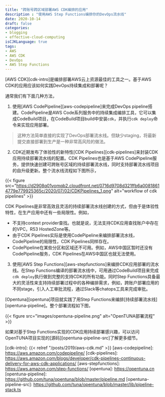 ```yaml
---
title: "跨账号跨区域部署AWS CDK编排的应用"
description : "使用AWS Step Functions编排你的DevOps流水线"
date: 2020-10-14
draft: false
categories:
- blogging
- effective-cloud-computing
isCJKLanguage: true
tags:
- AWS
- AWS CDK
- DevOps
- AWS Step Functions
---
```

[AWS CDK][cdk-intro]是编排部署AWS云上资源最佳的工具之一。基于AWS CDK的应用应该如何实践DevOps持续集成和部署呢？

通常我们有下面几种方法，
<!--more-->
1. 使用[AWS CodePipeline][aws-codepipeline]来完成DevOps pipeline搭建。CodePipeline是AWS Code系列服务中的持续集成编排工具，它可以集成CodeBuild项目，在CodeBuild项目build中安装`cdk`，并执行`cdk deploy`命令来实现应用部署。

> 这种方法简单直接的实现了DevOps部署流水线。但缺少staging，将最新提交直接部署到生产是一种非常高风险的做法。

2. CDK近期发布了体验性的新特性[CDK Pipelines][cdk-pipelines]来封装CDK应用持续部署流水线的配置。CDK Pipelines也是基于AWS CodePipeline服务，提供快速创建可跨账号区域的持续部署流水线，同时支持部署流水线项目的自升级更新。整个流水线流程如下图所示，

{{< figure
src="https://d2908q01vomqb2.cloudfront.net/0716d9708d321ffb6a00818614779e779925365c/2020/07/02/CDKPipelines_1.png" alt="workflow of cdk pipelines" >}}

CDK Pipelines是非常高效且灵活的持续部署流水线创建的方式，但由于是体验性特性，在生产应用中还有一些局限性。例如，
- 不支持context provider查找。也就是说，无法支持CDK应用查找账户中存在的VPC，R53 HostedZone等。
- 由于CDK Pipelines实际是使用CodePipeline来编排部署流水线，CodePipeline的局限性，CDK Pipelines同样存在。
- CodePipeline在某些分区和区域还不可用。例如，AWS中国区暂时还没有CodePipeline服务，CDK Pipelines在AWS中国区也就无法使用。

3. 使用[AWS Step Functions][aws-stepfunctions]来编排CDK应用部署的流水线。在Step Functions编译的部署流水线中，可用通过CodeBuild项目来完成`cdk deploy`执行做到完整的支持CDK的所有功能。同时Step Functions具备最大的灵活性来支持持续部署过程中的各种编排需求，例如，跨账户部署应用的不同stage，引入人工审批流程，通过Slack等chatops工具来完成审批。

[Opentuna][opentuna]项目就实践了用Step Functions来编排[持续部署流水线][opentuna-pipeline]。整个部署流程如下图，

{{< figure src="images/opentuna-pipeline.png" alt="OpenTUNA部署流程" >}}

如果对基于Step Functions实现的CDK应用持续部署感兴趣，可以访问OpenTUNA项目实现的[源码][opentuna-pipeline-src]了解更多细节。

[cdk-intro]: {{< relref "/posts/2019/aws-cdk.md" >}}
[aws-codepipeline]: https://aws.amazon.com/codepipeline/
[cdk-pipelines]: https://aws.amazon.com/blogs/developer/cdk-pipelines-continuous-delivery-for-aws-cdk-applications/
[aws-stepfunctions]: https://aws.amazon.com/step-functions/
[opentuna]: https://opentuna.cn
[opentuna-pipeline]: https://github.com/tuna/opentuna/blob/master/pipeline.md
[opentuna-pipeline-src]: https://github.com/tuna/opentuna/blob/master/lib/pipeline-stack.ts